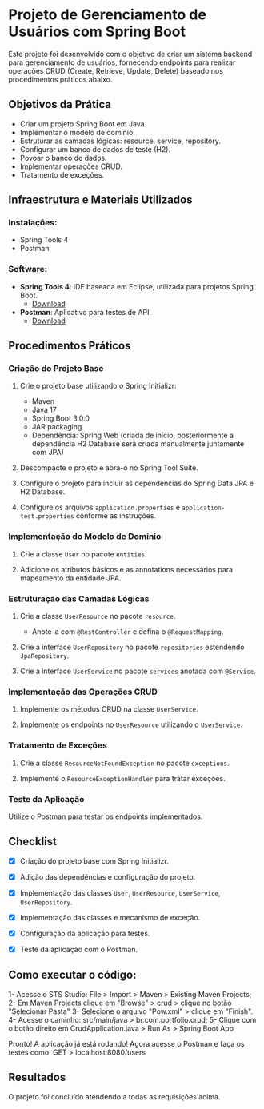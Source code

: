 # Projeto de Gerenciamento de Usuários com Spring Boot

Este projeto foi desenvolvido com o objetivo de criar um sistema backend para gerenciamento de usuários, fornecendo endpoints para realizar operações CRUD (Create, Retrieve, Update, Delete) baseado nos procedimentos práticos abaixo.

## Objetivos da Prática

- Criar um projeto Spring Boot em Java.
- Implementar o modelo de domínio.
- Estruturar as camadas lógicas: resource, service, repository.
- Configurar um banco de dados de teste (H2).
- Povoar o banco de dados.
- Implementar operações CRUD.
- Tratamento de exceções.

## Infraestrutura e Materiais Utilizados

### Instalações:

- Spring Tools 4
- Postman

### Software:

- **Spring Tools 4**: IDE baseada em Eclipse, utilizada para projetos Spring Boot.
  - [Download](https://spring.io/tools)
- **Postman**: Aplicativo para testes de API.
  - [Download](https://www.postman.com/downloads/)


## Procedimentos Práticos

### Criação do Projeto Base

1. Crie o projeto base utilizando o Spring Initializr:
   - Maven
   - Java 17
   - Spring Boot 3.0.0
   - JAR packaging
   - Dependência: Spring Web (criada de início, posteriormente a dependência H2 Database será criada manualmente juntamente com JPA)

2. Descompacte o projeto e abra-o no Spring Tool Suite.

3. Configure o projeto para incluir as dependências do Spring Data JPA e H2 Database.

4. Configure os arquivos `application.properties` e `application-test.properties` conforme as instruções.


### Implementação do Modelo de Domínio

1. Crie a classe `User` no pacote `entities`.

2. Adicione os atributos básicos e as annotations necessários para mapeamento da entidade JPA.


### Estruturação das Camadas Lógicas

1. Crie a classe `UserResource` no pacote `resource`.
   - Anote-a com `@RestController` e defina o `@RequestMapping`.

2. Crie a interface `UserRepository` no pacote `repositories` estendendo `JpaRepository`.

3. Crie a interface `UserService` no pacote `services` anotada com `@Service`.


### Implementação das Operações CRUD

1. Implemente os métodos CRUD na classe `UserService`.

2. Implemente os endpoints no `UserResource` utilizando o `UserService`.


### Tratamento de Exceções

1. Crie a classe `ResourceNotFoundException` no pacote `exceptions`.

2. Implemente o `ResourceExceptionHandler` para tratar exceções.


### Teste da Aplicação

Utilize o Postman para testar os endpoints implementados.


## Checklist

- [x] Criação do projeto base com Spring Initializr.
- [x] Adição das dependências e configuração do projeto.
- [x] Implementação das classes `User`, `UserResource`, `UserService`, `UserRepository`.
- [x] Implementação das classes e mecanismo de exceção.
- [x] Configuração da aplicação para testes.
- [x] Teste da aplicação com o Postman.


## Como executar o código:

1- Acesse o STS Studio: File > Import > Maven > Existing Maven Projects;
2- Em Maven Projects clique em "Browse" > crud > clique no botão "Selecionar Pasta"
3- Selecione o arquivo "Pow.xml" > clique em "Finish".
4- Acesse o caminho: src/main/java > br.com.portfolio.crud;
5- Clique com o botão direito em CrudApplication.java > Run As > Spring Boot App

Pronto! A aplicação já está rodando! 
Agora acesse o Postman e faça os testes como: GET > localhost:8080/users


## Resultados

O projeto foi concluído atendendo a todas as requisições acima.
